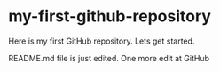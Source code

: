 # my-first-github-repository
Here is my first GitHub repository. Lets get started.

README.md  file is just edited. One more edit at GitHub
